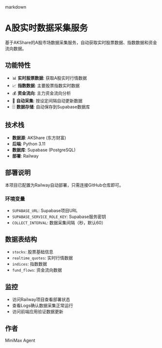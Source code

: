 markdown
# A股实时数据采集服务

基于AKShare的A股市场数据采集服务，自动获取实时股票数据、指数数据和资金流向数据。

## 功能特性

- 📊 **实时股票数据**: 获取A股实时行情数据
- 📈 **指数数据**: 主要股票指数实时数据
- 💰 **资金流向**: 主力资金流向分析
- 🔄 **自动采集**: 按设定间隔自动更新数据
- 🗄️ **数据存储**: 自动保存到Supabase数据库

## 技术栈

- **数据源**: AKShare (东方财富)
- **后端**: Python 3.11
- **数据库**: Supabase (PostgreSQL)
- **部署**: Railway

## 部署说明

本项目已配置为Railway自动部署，只需连接GitHub仓库即可。

### 环境变量

- `SUPABASE_URL`: Supabase项目URL
- `SUPABASE_SERVICE_ROLE_KEY`: Supabase服务密钥
- `COLLECT_INTERVAL`: 数据采集间隔（秒，默认60）

## 数据表结构

- `stocks`: 股票基础信息
- `realtime_quotes`: 实时行情数据
- `indices`: 指数数据
- `fund_flows`: 资金流向数据

## 监控

- 访问Railway项目查看部署状态
- 查看Logs确认数据采集正常运行
- 访问前端应用验证数据更新

## 作者

MiniMax Agent
